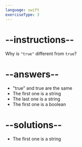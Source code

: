 ```yaml
---
language: swift
exerciseType: 3
---
```


# --instructions--

Why is `"true"` different from `true`?

# --answers--

- "true" and true are the same
- The first one is a string
- The last one is a string
- The first one is a boolean

# --solutions--

- The first one is a string
